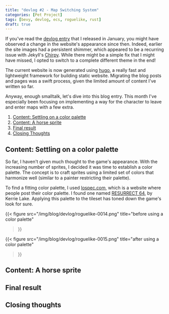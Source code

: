 ```yaml
---
title: "devlog #2 - Map Switching System"
categories: [Pet Project]
tags: [bevy, devlog, ecs, roguelike, rust]
draft: true
---
```



If you've read the [devlog entry](/posts/devlog-0001) that I released in
January, you might have observed a change in the website's appearance since
then. Indeed, earlier the site images had a persistent shimmer, which appeared
to be a recurring issue with Jekyll's
[Chirpy](https://github.com/cotes2020/jekyll-theme-chirpy). While there might
be a simple fix that I might have missed, I opted to switch to a complete 
different theme in the end!

The current website is now generated using [hugo](https://gohugo.io/), a really
fast and lightweight framework for building static website. Migrating the blog 
posts and pages was a swift process, given the limited amount of content I've
written so far.

Anyway, enough smalltalk, let's dive into this blog entry. This month I've
especially been focusing on implementing a way for the character to leave and
enter maps with a few extra.

1. [Content: Settling on a color palette](#content-settling-on-a-color-palette)
1. [Content: A horse sprite](#content-a-horse-sprite)
2. [Final result](#final-result)
3. [Closing Thoughts](#closing-thoughts)

## Content: Settling on a color palette

So far, I haven't given much thought to the game's appearance. With the
increasing number of sprites, I decided it was time to establish a color
palette. The concept is to craft sprites using a limited set of colors that
harmonize well (similar to a painter restricting their palette).

To find a fitting color palette, I used [lospec.com]("https://lospec.com"),
which is a website where people post their color palette. I found one named
[RESURRECT 64](https://lospec.com/palette-list/resurrect-64), by Kerrie Lake.
Applying this palette to the tileset has toned down the game's look for sure.

{{<
    figure 
    src="/img/blog/devlog/roguelike-0014.png"
    title="before using a color palette"
>}}


{{<
    figure 
    src="/img/blog/devlog/roguelike-0015.png"
    title="after using a color palette"
>}}

## Content: A horse sprite

## Final result

## Closing thoughts
